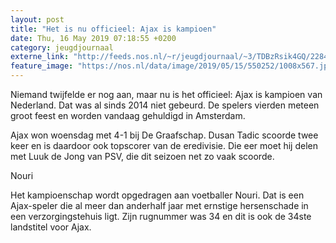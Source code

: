 ```yaml
---
layout: post
title: "Het is nu officieel: Ajax is kampioen"
date: Thu, 16 May 2019 07:18:55 +0200
category: jeugdjournaal
externe_link: "http://feeds.nos.nl/~r/jeugdjournaal/~3/TDBzRsik4GQ/2284882"
feature_image: "https://nos.nl/data/image/2019/05/15/550252/1008x567.jpg"
---
```


<p>Niemand twijfelde er nog aan, maar nu is het officieel: Ajax is kampioen van Nederland. Dat was al sinds 2014 niet gebeurd. De spelers vierden meteen groot feest en worden vandaag gehuldigd in Amsterdam.</p>
<p>Ajax won woensdag met 4-1 bij De Graafschap. Dusan Tadic scoorde twee keer en is daardoor ook topscorer van de eredivisie. Die eer moet hij delen met Luuk de Jong van PSV, die dit seizoen net zo vaak scoorde.</p>
<p>Nouri</p>
<p>Het kampioenschap wordt opgedragen aan voetballer Nouri. Dat is een Ajax-speler die al meer dan anderhalf jaar met ernstige hersenschade in een verzorgingstehuis ligt. Zijn rugnummer was 34 en dit is ook de 34ste landstitel voor Ajax.</p><img src="http://feeds.feedburner.com/~r/jeugdjournaal/~4/TDBzRsik4GQ" height="1" width="1" alt=""/>
